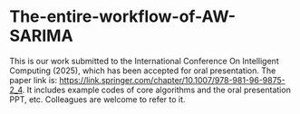 # The-entire-workflow-of-AW-SARIMA
This is our work submitted to the International Conference On Intelligent Computing (2025), which has been accepted for oral presentation. The paper link is: https://link.springer.com/chapter/10.1007/978-981-96-9875-2_4. It includes example codes of core algorithms and the oral presentation PPT, etc. Colleagues are welcome to refer to it.
